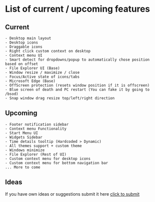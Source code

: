 # List of current / upcoming features

## Current

```
- Desktop main layout
- Desktop icons
- Draggable icons
- Right click custom context on desktop
- Context menu UI
- Smart detect for dropdowns/popup to automatically chose position based on offset
- File Explorer UI (Base)
- Window resize / maximize / close
- Focus/Active state of icons/tabs
- Microsoft Edge (Base)
- OffScreen protection (resets window position if it is offscreen)
- Blue screen of death and PC restart (You can fake it by going to /bsod)
- Snap window drag resize top/left/right direction
```

## Upcoming

```
- Footer notification sidebar
- Context menu Functionality
- Start Menu UI
- Widgets Sidebar
- Time details tooltip (Hardcoded > Dynamic)
- All themes support + custom theme
- Windows minimize
- File Explorer (Rest of UI)
- Custom context menu for desktop icons
- Custom context menu for bottom navigation bar
... More to come
```

## Ideas
If you have own ideas or suggestions submit it here [click to submit](https://github.com/ndragun92/os-windows11/discussions/categories/ideas)